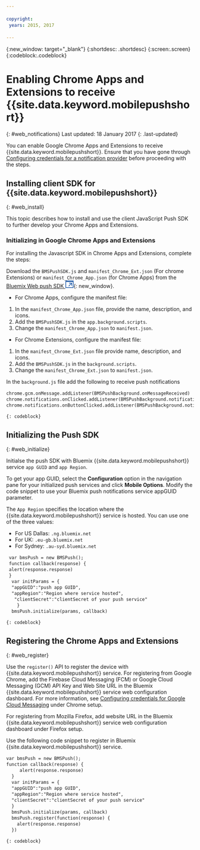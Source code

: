 ```yaml
---

copyright:
 years: 2015, 2017

---
```


{:new_window: target="_blank"}
{:shortdesc: .shortdesc}
{:screen:.screen}
{:codeblock:.codeblock}

# Enabling Chrome Apps and Extensions to receive {{site.data.keyword.mobilepushshort}}
{: #web_notifications}
Last updated: 18 January 2017
{: .last-updated}

You can enable Google Chrome Apps and Extensions to receive  {{site.data.keyword.mobilepushshort}}. Ensure that you have gone through [Configuring credentials for a notification provider](t__main_push_config_provider.html) before proceeding with the steps.

## Installing client SDK for {{site.data.keyword.mobilepushshort}}
{: #web_install}

This topic describes how to install and use the client JavaScript Push SDK to further develop your Chrome Apps and Extensions.

### Initializing in Google Chrome Apps and Extensions

For installing the Javascript SDK in Chrome Apps and Extensions, complete the steps:

Download the `BMSPushSDK.js` and `manifest_Chrome_Ext.json` (For chrome Extensions) or `manifest_Chrome_App.json` (for Chrome Apps) from the [Bluemix Web push SDK ![External link icon](../../icons/launch-glyph.svg "External link icon")](https://codeload.github.com/ibm-bluemix-mobile-services/bms-clientsdk-javascript-webpush/zip/master){: new_window}.



- For Chrome Apps, configure the manifest file:
 1. In the `manifest_Chrome_App.json` file, provide the name, description, and icons.
 2. Add the `BMSPushSDK.js` in the `app.background.scripts`.
 3. Change the `manifest_Chrome_App.json` to `manifest.json`.

- For Chrome Extensions, configure the manifest file:
 1. In the `manifest_Chrome_Ext.json` file provide name, description, and icons.
 2. Add the `BMSPushSDK.js` in the `background.scripts`.
 3. Change the `manifest_Chrome_Ext.json` to `manifest.json`.

In the `background.js` file add the following to receive push notifications 
```
chrome.gcm.onMessage.addListener(BMSPushBackground.onMessageReceived)
chrome.notifications.onClicked.addListener(BMSPushBackground.notification_onClicked);
chrome.notifications.onButtonClicked.addListener(BMSPushBackground.notifiation_buttonClicked); 
```
	{: codeblock}



## Initializing the Push SDK 
{: #web_initialize}

Initialse the push SDK with Bluemix {{site.data.keyword.mobilepushshort}} service `app GUID` and `app Region`.  

To get your app GUID, select the **Configuration** option in the navigation pane for your initialized push services and click **Mobile Options**. Modify the code snippet to use your Bluemix push notifications service appGUID parameter.

The `App Region` specifies the location where the {{site.data.keyword.mobilepushshort}} service is hosted. You can use one of the three values:

 - For US Dallas:	 `.ng.bluemix.net`
 - For UK:			 `.eu-gb.bluemix.net`
 - For Sydney:		 `.au-syd.bluemix.net`

```
 var bmsPush = new BMSPush();
 function callback(response) {
 alert(response.response)
 }
  var initParams = {
  "appGUID":"push app GUID",
  "appRegion":"Region where service hosted",
   "clientSecret":"clientSecret of your push service"
    }
  bmsPush.initialize(params, callback)
```
	{: codeblock}

## Registering the Chrome Apps and Extensions
{: #web_register}

Use the `register()` API to register the device with {{site.data.keyword.mobilepushshort}} service. For registering from Google Chrome, add the Firebase Cloud Messaging (FCM) or Google Cloud Messaging (GCM) API Key and Web Site URL in the Bluemix {{site.data.keyword.mobilepushshort}} service web configuration dashboard. For more information, see [Configuring credentials for Google Cloud Messaging](t_push_provider_android.html) under Chrome setup.

For registering from Mozilla Firefox, add website URL in the Bluemix {{site.data.keyword.mobilepushshort}} service web configuration dashboard under Firefox setup.

Use the following code snippet to register in Bluemix {{site.data.keyword.mobilepushshort}} service.
```
var bmsPush = new BMSPush();
function callback(response) {
     alert(response.response)
  }
  var initParams = {
  "appGUID":"push app GUID",
  "appRegion":"Region where service hosted",
  "clientSecret":"clientSecret of your push service"
  }
  bmsPush.initialize(params, callback)
  bmsPush.register(function(response) {
    alert(response.response)
  })
```
    {: codeblock}




